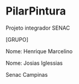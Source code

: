 # PilarPintura
Projeto integrador SENAC

[GRUPO]

Nome: Henrique Marcelino

Nome: Josias Iglessias 

Senac Campinas
